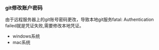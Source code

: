 ### git修改账户密码
由于远程服务器上的git账号密码更改，导致本地git服务fatal: Authentication failed就是凭证失败,需要修改本地凭证。
- windows系统  
- mac系统  
